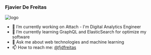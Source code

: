 ### Fjavier De Freitas

![logo](https://github.com/Scorcherfjk/Scorcherfjk/edit/master/frame.png)

- 🔭 I’m currently working on Attach - I'm Digital Analytics Engineer
- 🌱 I’m currently learning GraphQL and ElasticSearch for optimize my software
- 💬 Ask me about web technologies and machine learning
- 📫 How to reach me: [@fjdfreitas](https://twitter.com/fjdfreitas)
